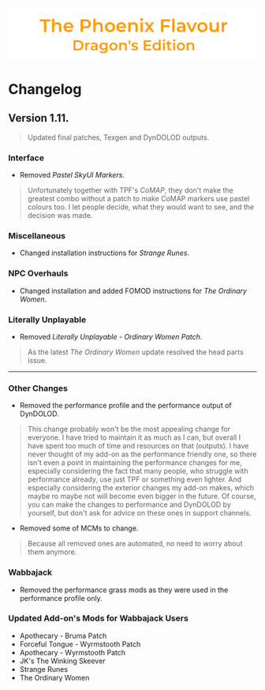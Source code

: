 ![image](images/Banner.png)

# Changelog

## Version 1.11.

> Updated final patches, Texgen and DynDOLOD outputs.

### Interface

* Removed _Pastel SkyUI Markers_.
> Unfortunately together with TPF's _CoMAP_, they don't make the greatest combo without a patch to make CoMAP markers use pastel colours too. I let people decide, what they would want to see, and the decision was made.

### Miscellaneous

* Changed installation instructions for _Strange Runes_.

### NPC Overhauls

* Changed installation and added FOMOD instructions for _The Ordinary Women_.

### Literally Unplayable

* Removed _Literally Unplayable - Ordinary Women Patch_.
> As the latest _The Ordinary Women_ update resolved the head parts issue.

---

### Other Changes

* Removed the performance profile and the performance output of DynDOLOD.
> This change probably won't be the most appealing change for everyone. I have tried to maintain it as much as I can, but 
overall I have spent too much of time and resources on that (outputs). I have never thought of my add-on as the performance friendly one, 
so there isn't even a point in maintaining the performance changes for me, especially considering the fact that many people, who struggle with performance already, use just TPF or something even lighter. And especially considering the exterior changes my add-on makes, which maybe ro maybe not will become even bigger in the future. Of course, 
you can make the changes to performance and DynDOLOD by yourself, but don't ask for advice on these ones in support channels.
* Removed some of MCMs to change.
> Because all removed ones are automated, no need to worry about them anymore.

### Wabbajack

* Removed the performance grass mods as they were used in the performance profile only.

### Updated Add-on's Mods for Wabbajack Users

* Apothecary - Bruma Patch
* Forceful Tongue - Wyrmstooth Patch
* Apothecary - Wyrmstooth Patch
* JK's The Winking Skeever
* Strange Runes
* The Ordinary Women
